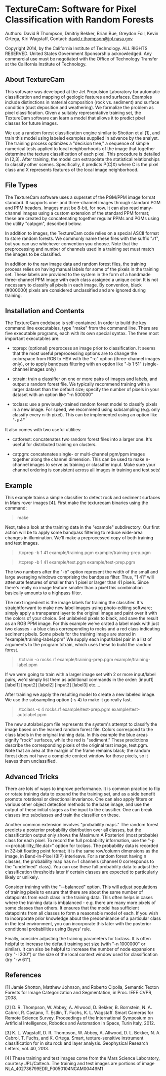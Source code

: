 
TextureCam: Software for Pixel Classification with Random Forests
========

Authors: David R Thompson, Dmitriy Bekker, Brian Bue, Greydon Foil, 
  Kevin Ortega, Kiri Wagstaff, 
Contact: david.r.thompson@jpl.nasa.gov

Copyright 2014, by the California Institute of Technology. ALL RIGHTS RESERVED.
United States Government Sponsorship acknowledged. Any commercial use must be
negotiated with the Office of Technology Transfer at the California Institute
of Technology. 

About TextureCam
--------
This software was developed at the Jet Propulsion Laboratory for automatic
classification and mapping of geologic features and surfaces.   Examples
include distinctions in material composition (rock vs. sediment) and surface
condition (dust deposition and weathering).  We formalize the problem as pixel
classification.  Given a suitably representative training set, the TextureCam
software can learn a model that allows it to predict pixel classes for future
images. 

We use a random forest classification engine similar to Shotton et al [1], and
train this model using labeled examples supplied in advance by the analyst.
The training process optimizes a "decision tree," a sequence of simple
numerical tests applied to local neighborhoods of the image that together
determine the texture classification of each pixel. This procedure is detailed
in [2,3]. After training, the model can extrapolate the statistical
relationships to classify other scenes.  Specifically, it predicts P(C|X) where
C is the pixel class and X represents features of the local image neighborhood.

File Types
--------
The TextureCam software uses a superset of the PGM/PPM image format standard.
It supports one- and three-channel images through standard PGM and PPM headers.
Images must be 8-bit, for now.  It can also read many-channel images using a
custom extension of the standard PPM format; these are created by concatenating
together regular PPMs and PGMs using the utility "catpgm", described below.

In addition to images, the TextureCam code relies on a special ASCII format to
store random forests.  We commonly name these files with the suffix ".rf", but
you can use whichever convention you choose.  Note that the preprocessing and
number of channels used in a training set must match the images to be
classified.

In addition to the raw image data and random forest files, the training process
relies on having manual labels for some of the pixels in the training set.
These labels are provided to the system in the form of a handmade three-channel
PPM image with each class assigned a unique color.  It is not necessary to
classify all pixels in each image.  By convention, black (#000000) pixels are
considered unclassified and are ignored during training.  

Installation and Contents
--------
The TextureCam codebase is self-contained.  In order to build the key  command
line executables, type "make" from the command line.  There are five executable
programs, each with its own special syntax.  The three most important
executables are:

* tcprep: (optional) preprocess an image prior to classification.  It seems
that the most useful preprocessing options are to change the colorspace from
RGB to HSV with the "-c" option (three-channel images only), or to apply
bandpass filtering with an option like "-b 1 51" (single-channel images only) 

* tctrain: train a classifier on one or more pairs of images and labels, and
output a random forest file.  We typically recommend training with a larger
dataset than the default size; specify the number of pixels in your dataset
with an option like "-n 500000"

* tcclass: use a previously-trained random forest model to classify pixels in a
new image.  For speed, we recommend using subsampling (e.g. only classify every
n-th pixel).  This can be implemented using an option like "-s 4"

It also comes with two useful utilities:

* catforest: concatenates two random forest files into a larger one.  It's
useful for distributed training on clusters.

* catpgm: concatenates single- or multi-channel pgm/ppm images together along
the channel dimension.  This can be used to make n-channel images to serve as
training or classifier input.  Make sure your channel ordering is consistent
across all images in training and test sets!

Example
--------
This example trains a simple classifier to detect rock and sediment surfaces in
Mars rover images [4].  First make the texturecam binaries using the command:

> make

Next, take a look at the training data in the "example" subdirectory. Our first
action will be to apply some bandpass filtering to reduce wide-area changes in
illumination.  We'll make a preprocessed copy of both training and test images. 

> ./tcprep -b 1 41 example/training.pgm example/training-prep.pgm

> ./tcprep -b 1 41 example/test.pgm example/test-prep.pgm

The two numbers after the "-b" option represent the width of the small and
large averaging windows comprising the bandpass filter.  Thus, "1 41" will
attenuate features of smaller than 1 pixel or larger than 41 pixels.  Since
there's really no image feature smaller than a pixel this combination basically
amounts to a highpass filter.

The next ingredient is the image labels for training the classifier. It's
straightforward to make new label images using photo-editing software; simply
apply a transparent layer to the original image and paint over it with the
colors of your choice.  Set unlabeled pixels to black, and save the result as
an RGB PPM image.  For this example we've crated a label mask with just two
classes - a blue class corresponding to rocks and a red class indicating
sediment pixels.  Some pixels for the training image are stored in
"example/training-label.ppm" We supply each input/label pair in a list of
arguments to the program tctrain, which uses these to build the random forest. 

> ./tctrain -o rocks.rf example/training-prep.pgm example/training-label.ppm

If we were going to train with a larger image set with 2 or more input/label
pairs, we'd simply list them as additional commands in the order: [input1]
[label1] [input2] [label2] [input3] [label3] etc....

After training we apply the resulting model to create a new labeled image.  We
use the subsampling option (-s 4) to make it go really fast. 

> ./tcclass -s 4 rocks.rf example/test-prep.pgm example/test-autolabel.ppm

The new autolabel.ppm file represents the system's attempt to classify the
image based on the learned random forest file.  Colors correspond to the 
class labels in the original training data.  In this example the blue areas 
signify "rock" surfaces, while the red is "sediment." These predictions 
describe the corresponding pixels of the original test image, test.pgm.  
Note that an area at the margin of the frame remains black; the random forest 
does not have a complete context window for those pixels, so it leaves them
unclassified.

Advanced Tricks
--------
There are lots of ways to improve performance.  It is common practice to flip
or rotate training data to expand the the training set, and as a side benefit
promote rotational or directional invariance. One can also apply filters or
various other object detection methods to the base image, and use the output of
these initial stages as the input to the classifier.  One can break classes
into subclasses and train the classifier on these.  

Another common extension involves "probability maps."  The random forest
predicts a posterior probability distribution over all classes, but the
classification output only shows the Maximum A Posteriori (most probable) class
for each pixel.  To record the full probability information, use the "-p
<<probabililty_file.dat>" option for tcclass.  The probability data is recorded
in 32-bit floating point format; it is the same row/column dimensions as the
image, in Band-In-Pixel (BIP) interleave.  For a random forest having n
classes, the probability map has n+1 channels (channel 0 corresponds to the
"undefined" class).  You can use these full probability data to adjust the
classification thresholds later if certain classes are expected to particularly
likely or unlikely.

Consider training with the "--balanced" option.  This will adjust populations
of training pixels to ensure that there are about the same number of datapoints
from each class in the training data.  This often helps in cases where the
training data is imbalanced - e.g. there are many more pixels of some classes
than others.  It ensures that the model has sufficient datapoints from all
classes to form a reasonable  model of each.  If you wish to incorporate prior
knowledge about the predominance of a particular class in the test environment,
you can incorporate this later with the posterior conditional probabilities
using Bayes' rule.

Finally, consider adjusting the training parameters for tcclass.  It is often 
helpful to increase the default training set size (with "-n 1000000" or 
similar).  It can also be helpful to increase the number of node expansions 
(try "-l 200") or the size of the local context window used for classification 
(try "-w 61").

References
--------
[1] Jamie Shotton, Matthew Johnson, and Roberto Cipolla, Semantic Texton
Forests for Image Categorization and Segmentation, in Proc. IEEE CVPR, 2008.

[2] D. R. Thompson, W. Abbey, A. Allwood, D. Bekker, B. Bornstein,  N. A.
Cabrol, R. Castano, T. Estlin, T. Fuchs, K. L. Wagstaff. Smart Cameras  for
Remote Science Survey. Proceedings of the International Symposium on Artificial
Intelligence, Robotics and Automation in Space, Turin Italy, 2012.

[3] K. L. Wagstaff, D. R. Thompson, W. Abbey, A. Allwood, D. L. Bekker, N. A.
Cabrol, T. Fuchs, and K. Ortega. Smart, texture-sensitive instrument
classification for in situ rock and layer analysis. Geophysical Research
Letters, vol. 40, 2013.

[4] These training and test images come from the Mars Science Laboratory,
courtesy  JPL/Caltech. The training and test images are portions of image
NLA_402736799EDR_F0050104NCAM00449M1
